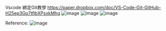 Vscode 綁定Git教學
https://paper.dropbox.com/doc/VS-Code-Git-GitHub-H25ep3Go7tfIbXPsxkMhg
![image](https://user-images.githubusercontent.com/46491172/123511899-d58b4c00-d6b6-11eb-9d27-b1e779c7f625.png)
![image](https://user-images.githubusercontent.com/46491172/123511907-df14b400-d6b6-11eb-8a99-c964be1b7717.png)
![image](https://user-images.githubusercontent.com/46491172/123511919-ef2c9380-d6b6-11eb-9977-2379d4243adc.png)




Reference:
![image](https://user-images.githubusercontent.com/46491172/123511954-331f9880-d6b7-11eb-80d8-9e9dc8cb717d.png)
